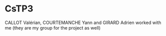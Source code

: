 # CsTP3

CALLOT Valérian, COURTEMANCHE Yann and GIRARD Adrien worked with me (they are my group for the project as well)
